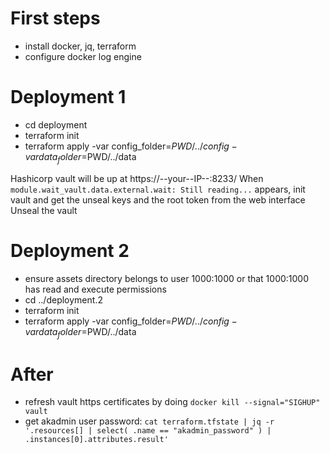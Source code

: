 # First steps

 - install docker, jq, terraform
 - configure docker log engine 

# Deployment 1

 - cd deployment
 - terraform init
 - terraform apply -var config_folder=$PWD/../config -var data_folder=$PWD/../data

Hashicorp vault will be up at https://--your--IP--:8233/
When `module.wait_vault.data.external.wait: Still reading...` appears, init vault and get the unseal keys and the root token from the web interface
Unseal the vault

# Deployment 2

 - ensure assets directory belongs to user 1000:1000 or that 1000:1000 has read and execute permissions
 - cd ../deployment.2
 - terraform init
 - terraform apply -var config_folder=$PWD/../config -var data_folder=$PWD/../data
 
# After

 - refresh vault https certificates by doing `docker kill --signal="SIGHUP" vault`
 - get akadmin user password: `cat terraform.tfstate | jq -r '.resources[] | select( .name == "akadmin_password" ) | .instances[0].attributes.result'`